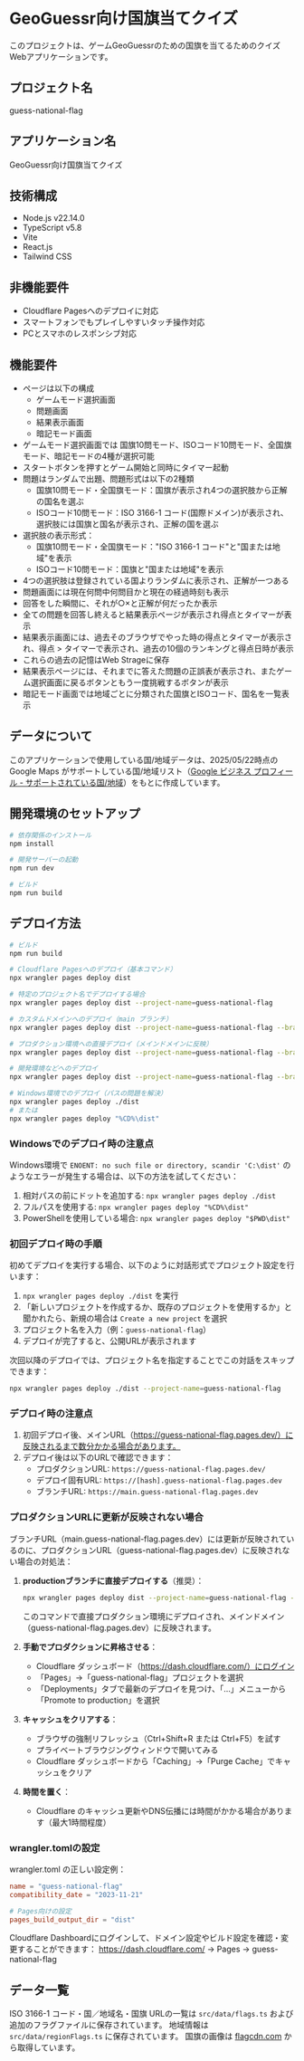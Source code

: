 # GeoGuessr向け国旗当てクイズ

このプロジェクトは、ゲームGeoGuessrのための国旗を当てるためのクイズWebアプリケーションです。

## プロジェクト名

guess-national-flag

## アプリケーション名

GeoGuessr向け国旗当てクイズ

## 技術構成

- Node.js v22.14.0
- TypeScript v5.8
- Vite
- React.js
- Tailwind CSS

## 非機能要件

- Cloudflare Pagesへのデプロイに対応
- スマートフォンでもプレイしやすいタッチ操作対応
- PCとスマホのレスポンシブ対応

## 機能要件

- ページは以下の構成
  - ゲームモード選択画面
  - 問題画面
  - 結果表示画面
  - 暗記モード画面
- ゲームモード選択画面では 国旗10問モード、ISOコード10問モード、全国旗モード、暗記モードの4種が選択可能
- スタートボタンを押すとゲーム開始と同時にタイマー起動
- 問題はランダムで出題、問題形式は以下の2種類
  - 国旗10問モード・全国旗モード：国旗が表示され4つの選択肢から正解の国名を選ぶ
  - ISOコード10問モード：ISO 3166-1 コード(国際ドメイン)が表示され、選択肢には国旗と国名が表示され、正解の国を選ぶ
- 選択肢の表示形式：
  - 国旗10問モード・全国旗モード："ISO 3166-1 コード"と"国または地域"を表示
  - ISOコード10問モード：国旗と"国または地域"を表示
- 4つの選択肢は登録されている国よりランダムに表示され、正解が一つある
- 問題画面には現在何問中何問目かと現在の経過時刻も表示
- 回答をした瞬間に、それが○×と正解が何だったか表示
- 全ての問題を回答し終えると結果表示ページが表示され得点とタイマーが表示
- 結果表示画面には、過去そのブラウザでやった時の得点とタイマーが表示され、得点 > タイマーで表示され、過去の10個のランキングと得点日時が表示
- これらの過去の記憶はWeb Strageに保存
- 結果表示ページには、それまでに答えた問題の正誤表が表示され、またゲーム選択画面に戻るボタンともう一度挑戦するボタンが表示
- 暗記モード画面では地域ごとに分類された国旗とISOコード、国名を一覧表示

## データについて

このアプリケーションで使用している国/地域データは、2025/05/22時点の Google Maps がサポートしている国/地域リスト（[Google ビジネス プロフィール - サポートされている国/地域](https://support.google.com/business/answer/6270107?hl=ja)）をもとに作成しています。

## 開発環境のセットアップ

```bash
# 依存関係のインストール
npm install

# 開発サーバーの起動
npm run dev

# ビルド
npm run build
```

## デプロイ方法

```bash
# ビルド
npm run build

# Cloudflare Pagesへのデプロイ（基本コマンド）
npx wrangler pages deploy dist

# 特定のプロジェクト名でデプロイする場合
npx wrangler pages deploy dist --project-name=guess-national-flag

# カスタムドメインへのデプロイ（main ブランチ）
npx wrangler pages deploy dist --project-name=guess-national-flag --branch=main

# プロダクション環境への直接デプロイ（メインドメインに反映）
npx wrangler pages deploy dist --project-name=guess-national-flag --branch=production

# 開発環境などへのデプロイ
npx wrangler pages deploy dist --project-name=guess-national-flag --branch=dev

# Windows環境でのデプロイ（パスの問題を解決）
npx wrangler pages deploy ./dist
# または
npx wrangler pages deploy "%CD%\dist"
```

### Windowsでのデプロイ時の注意点

Windows環境で `ENOENT: no such file or directory, scandir 'C:\dist'` のようなエラーが発生する場合は、以下の方法を試してください：

1. 相対パスの前にドットを追加する: `npx wrangler pages deploy ./dist`
2. フルパスを使用する: `npx wrangler pages deploy "%CD%\dist"`
3. PowerShellを使用している場合: `npx wrangler pages deploy "$PWD\dist"`

### 初回デプロイ時の手順

初めてデプロイを実行する場合、以下のように対話形式でプロジェクト設定を行います：

1. `npx wrangler pages deploy ./dist` を実行
2. 「新しいプロジェクトを作成するか、既存のプロジェクトを使用するか」と聞かれたら、新規の場合は `Create a new project` を選択
3. プロジェクト名を入力（例：`guess-national-flag`）
4. デプロイが完了すると、公開URLが表示されます

次回以降のデプロイでは、プロジェクト名を指定することでこの対話をスキップできます：
```bash
npx wrangler pages deploy ./dist --project-name=guess-national-flag
```

### デプロイ時の注意点

1. 初回デプロイ後、メインURL（https://guess-national-flag.pages.dev/）に反映されるまで数分かかる場合があります。
2. デプロイ後は以下のURLで確認できます：
   - プロダクションURL: `https://guess-national-flag.pages.dev/`
   - デプロイ固有URL: `https://[hash].guess-national-flag.pages.dev`
   - ブランチURL: `https://main.guess-national-flag.pages.dev`

### プロダクションURLに更新が反映されない場合

ブランチURL（main.guess-national-flag.pages.dev）には更新が反映されているのに、プロダクションURL（guess-national-flag.pages.dev）に反映されない場合の対処法：

1. **productionブランチに直接デプロイする**（推奨）：
   ```bash
   npx wrangler pages deploy dist --project-name=guess-national-flag --branch=production
   ```
   このコマンドで直接プロダクション環境にデプロイされ、メインドメイン（guess-national-flag.pages.dev）に反映されます。

2. **手動でプロダクションに昇格させる**：
   - Cloudflare ダッシュボード（https://dash.cloudflare.com/）にログイン
   - 「Pages」→「guess-national-flag」プロジェクトを選択
   - 「Deployments」タブで最新のデプロイを見つけ、「...」メニューから「Promote to production」を選択

3. **キャッシュをクリアする**：
   - ブラウザの強制リフレッシュ（Ctrl+Shift+R または Ctrl+F5）を試す
   - プライベートブラウジングウィンドウで開いてみる
   - Cloudflare ダッシュボードから「Caching」→「Purge Cache」でキャッシュをクリア

3. **時間を置く**：
   - Cloudflare のキャッシュ更新やDNS伝播には時間がかかる場合があります（最大1時間程度）

### wrangler.tomlの設定

wrangler.toml の正しい設定例：
```toml
name = "guess-national-flag"
compatibility_date = "2023-11-21"

# Pages向けの設定
pages_build_output_dir = "dist"
```

Cloudflare Dashboardにログインして、ドメイン設定やビルド設定を確認・変更することができます：
https://dash.cloudflare.com/ → Pages → guess-national-flag

## データ一覧

ISO 3166-1 コード・国／地域名・国旗 URLの一覧は `src/data/flags.ts` および追加のフラグファイルに保存されています。
地域情報は `src/data/regionFlags.ts` に保存されています。
国旗の画像は [flagcdn.com](https://flagcdn.com) から取得しています。